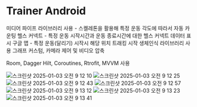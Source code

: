 # Trainer Android

미디어 파이프 라이브러리 사용 - 스켈레톤을 활용해 특정 운동 각도에 따라서 자동 카운팅
헬스 커넥트 - 특정 운동 시작시간과 운동 종료시간에 대한 헬스 커넥트 데이터 표시
구글 맵 - 특정 운동(달리기) 시작시 해당 위치 트래킹 시작
생체인식 라이브러리 사용
그래프 커스텀, 카메라 제어 및 비디오 압축


Room, Dagger Hilt, Coroutines, Rtrofit, MVVM 사용


![스크린샷 2025-01-03 오전 9 12 10](https://github.com/user-attachments/assets/45cecb49-88ae-4dc1-a356-858b326266d9)
![스크린샷 2025-01-03 오전 9 12 25](https://github.com/user-attachments/assets/6fc5ffe0-1e76-4bb5-86ed-72a8a1d2a54a)
![스크린샷 2025-01-03 오전 9 12 43](https://github.com/user-attachments/assets/b1317f64-f7e1-4b25-997b-b99dfde52609)
![스크린샷 2025-01-03 오전 9 12 57](https://github.com/user-attachments/assets/059ede2a-a42e-4976-b341-1c19d1eb71b5)
![스크린샷 2025-01-03 오전 9 13 12](https://github.com/user-attachments/assets/5006c3ad-9e93-4d40-9459-254dfd6b0931)
![스크린샷 2025-01-03 오전 9 13 23](https://github.com/user-attachments/assets/da6b2e14-79f5-4ebe-bdcf-774b376c3bad)
![스크린샷 2025-01-03 오전 9 13 41](https://github.com/user-attachments/assets/fa01871f-4138-4ace-9dea-f998358fb3b8)
